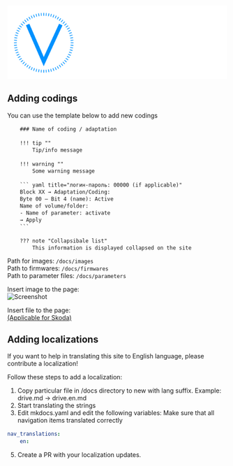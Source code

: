 ![VW coding](docs/assets/images/logo.png)  

## Adding codings

You can use the template below to add new codings

```
    ### Name of coding / adaptation

    !!! tip ""
        Tip/info message

    !!! warning ""
        Some warning message

    ``` yaml title="логин-пароль: 00000 (if applicable)"
    Block XX → Adaptation/Coding:
    Byte 00 – Bit 4 (name): Active
    Name of volume/folder:
    - Name of parameter: activate
    → Apply
    ```

    ??? note "Collapsibale list"
        This information is displayed collapsed on the site
```

Path for images: `/docs/images`  
Path to firmwares: `/docs/firmwares`  
Path to parameter files: `/docs/parameters`  

Insert image to the page:  
![Screenshot](../images/MQB/odis-e-tires.png) 

Insert file to the page:  
[(Applicable for Skoda)](../firmwares/TMC-zz.rar)  

## Adding localizations

If you want to help in translating this site to English language, please contribute a localization!   

Follow these steps to add a localization:
1. Copy particular file in /docs directory to new with lang suffix. Example: drive.md → drive.en.md 
2. Start translating the strings
3. Edit mkdocs.yaml and edit the following variables:
Make sure that all navigation items translated correctly
```yaml
nav_translations:
    en:
```
5. Create a PR with your localization updates.

